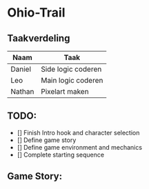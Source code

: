 # Ohio-Trail

## Taakverdeling
| Naam   | Taak               |
| ------ | ------------------ |
| Daniel | Side logic coderen |
| Leo    | Main logic coderen |
| Nathan | Pixelart maken     |

## TODO:
* [] Finish Intro hook and character selection
* [] Define game story
* [] Define game environment and mechanics
* [] Complete starting sequence

## Game Story:

